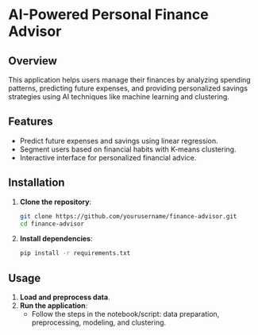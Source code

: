 # AI-Powered Personal Finance Advisor

## Overview
This application helps users manage their finances by analyzing spending patterns, predicting future expenses, and providing personalized savings strategies using AI techniques like machine learning and clustering.

## Features
- Predict future expenses and savings using linear regression.
- Segment users based on financial habits with K-means clustering.
- Interactive interface for personalized financial advice.

## Installation
1. **Clone the repository**:
    ```bash
    git clone https://github.com/yourusername/finance-advisor.git
    cd finance-advisor
    ```
2. **Install dependencies**:
    ```bash
    pip install -r requirements.txt
    ```

## Usage
1. **Load and preprocess data**.
2. **Run the application**:
   - Follow the steps in the notebook/script: data preparation, preprocessing, modeling, and clustering.

